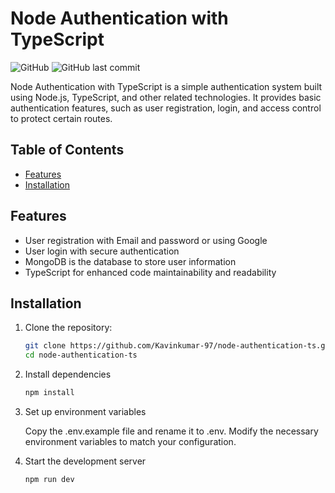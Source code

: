 # Node Authentication with TypeScript

![GitHub](https://img.shields.io/github/license/Kavinkumar-97/node-authentication-ts)
![GitHub last commit](https://img.shields.io/github/last-commit/Kavinkumar-97/node-authentication-ts)

Node Authentication with TypeScript is a simple authentication system built using Node.js, TypeScript, and other related technologies. It provides basic authentication features, such as user registration, login, and access control to protect certain routes.

## Table of Contents

- [Features](#features)
- [Installation](#installation)

## Features

- User registration with Email and password or using Google
- User login with secure authentication
- MongoDB is the database to store user information
- TypeScript for enhanced code maintainability and readability

## Installation

1. Clone the repository:

   ```bash
   git clone https://github.com/Kavinkumar-97/node-authentication-ts.git
   cd node-authentication-ts
   ```

2. Install dependencies

   ```bash
   npm install
   ```

3. Set up environment variables

   Copy the .env.example file and rename it to .env. Modify the necessary environment variables to match your configuration.

4. Start the development server

   ```bash
   npm run dev
   ```
